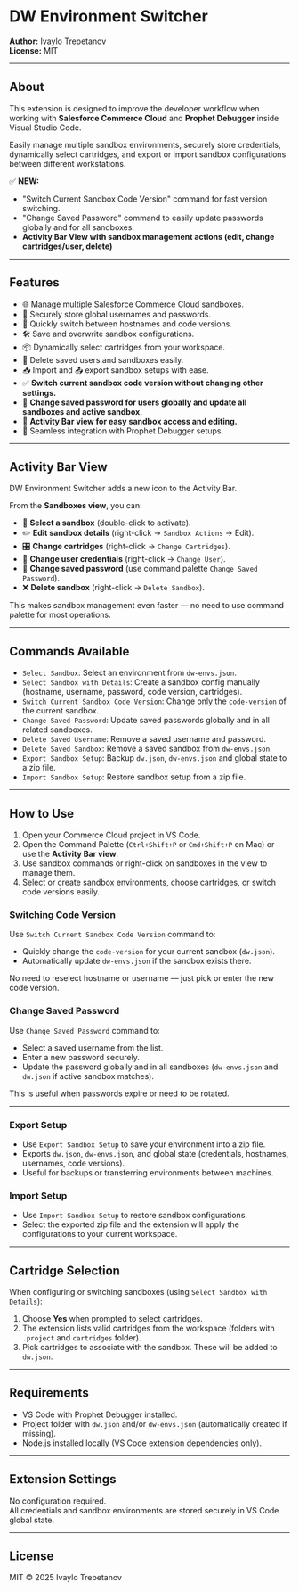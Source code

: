 # DW Environment Switcher

**Author:** Ivaylo Trepetanov  
**License:** MIT

---

## About

This extension is designed to improve the developer workflow when working with **Salesforce Commerce Cloud** and **Prophet Debugger** inside Visual Studio Code.

Easily manage multiple sandbox environments, securely store credentials, dynamically select cartridges, and export or import sandbox configurations between different workstations.

✅ **NEW:**  
- "Switch Current Sandbox Code Version" command for fast version switching.  
- "Change Saved Password" command to easily update passwords globally and for all sandboxes.  
- **Activity Bar View with sandbox management actions (edit, change cartridges/user, delete)**

---

## Features

- 🌐 Manage multiple Salesforce Commerce Cloud sandboxes.
- 🔐 Securely store global usernames and passwords.
- 🔄 Quickly switch between hostnames and code versions.
- 🛠 Save and overwrite sandbox configurations.
- 📦 Dynamically select cartridges from your workspace.
- 🚮 Delete saved users and sandboxes easily.
- 📥 Import and 📤 export sandbox setups with ease.
- ✅ **Switch current sandbox code version without changing other settings.**
- 🔑 **Change saved password for users globally and update all sandboxes and active sandbox.**
- 📌 **Activity Bar view for easy sandbox access and editing.**
- 🐞 Seamless integration with Prophet Debugger setups.

---

## Activity Bar View

DW Environment Switcher adds a new icon to the Activity Bar.

From the **Sandboxes view**, you can:

- 📌 **Select a sandbox** (double-click to activate).
- ✏️ **Edit sandbox details** (right-click -> `Sandbox Actions` -> Edit).
- 🎛️ **Change cartridges** (right-click -> `Change Cartridges`).
- 👤 **Change user credentials** (right-click -> `Change User`).
- 🔑 **Change saved password** (use command palette `Change Saved Password`).
- ❌ **Delete sandbox** (right-click -> `Delete Sandbox`).

This makes sandbox management even faster — no need to use command palette for most operations.

---

## Commands Available

- `Select Sandbox`: Select an environment from `dw-envs.json`.
- `Select Sandbox with Details`: Create a sandbox config manually (hostname, username, password, code version, cartridges).
- `Switch Current Sandbox Code Version`: Change only the `code-version` of the current sandbox.
- `Change Saved Password`: Update saved passwords globally and in all related sandboxes.
- `Delete Saved Username`: Remove a saved username and password.
- `Delete Saved Sandbox`: Remove a saved sandbox from `dw-envs.json`.
- `Export Sandbox Setup`: Backup `dw.json`, `dw-envs.json` and global state to a zip file.
- `Import Sandbox Setup`: Restore sandbox setup from a zip file.

---

## How to Use

1. Open your Commerce Cloud project in VS Code.
2. Open the Command Palette (`Ctrl+Shift+P` or `Cmd+Shift+P` on Mac) or use the **Activity Bar view**.
3. Use sandbox commands or right-click on sandboxes in the view to manage them.
4. Select or create sandbox environments, choose cartridges, or switch code versions easily.

### Switching Code Version

Use `Switch Current Sandbox Code Version` command to:

- Quickly change the `code-version` for your current sandbox (`dw.json`).
- Automatically update `dw-envs.json` if the sandbox exists there.

No need to reselect hostname or username — just pick or enter the new code version.

### Change Saved Password

Use `Change Saved Password` command to:

- Select a saved username from the list.
- Enter a new password securely.
- Update the password globally and in all sandboxes (`dw-envs.json` and `dw.json` if active sandbox matches).

This is useful when passwords expire or need to be rotated.

---

### Export Setup

- Use `Export Sandbox Setup` to save your environment into a zip file.
- Exports `dw.json`, `dw-envs.json`, and global state (credentials, hostnames, usernames, code versions).
- Useful for backups or transferring environments between machines.

### Import Setup

- Use `Import Sandbox Setup` to restore sandbox configurations.
- Select the exported zip file and the extension will apply the configurations to your current workspace.

---

## Cartridge Selection

When configuring or switching sandboxes (using `Select Sandbox with Details`):

1. Choose **Yes** when prompted to select cartridges.
2. The extension lists valid cartridges from the workspace (folders with `.project` and `cartridges` folder).
3. Pick cartridges to associate with the sandbox. These will be added to `dw.json`.

---

## Requirements

- VS Code with Prophet Debugger installed.
- Project folder with `dw.json` and/or `dw-envs.json` (automatically created if missing).
- Node.js installed locally (VS Code extension dependencies only).

---

## Extension Settings

No configuration required.  
All credentials and sandbox environments are stored securely in VS Code global state.

---

## License

MIT © 2025 Ivaylo Trepetanov

